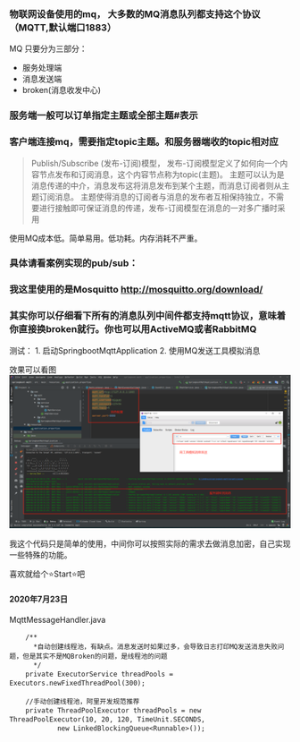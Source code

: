 ### 物联网设备使用的mq， 大多数的MQ消息队列都支持这个协议（MQTT,默认端口1883）
MQ 只要分为三部分：
- 服务处理端
- 消息发送端
- broken(消息收发中心)

### 服务端一般可以订单指定主题或全部主题#表示

### 客户端连接mq，需要指定topic主题。和服务器端收的topic相对应
>Publish/Subscribe (发布-订阅)模型，
>发布-订阅模型定义了如何向一个内容节点发布和订阅消息，这个内容节点称为topic(主题)。
>主题可以认为是消息传递的中介，消息发布这将消息发布到某个主题，而消息订阅者则从主题订阅消息。
>主题使得消息的订阅者与消息的发布者互相保持独立，不需要进行接触即可保证消息的传递，发布-订阅模型在消息的一对多广播时采用

使用MQ成本低。简单易用。低功耗。内存消耗不严重。

### 具体请看案例实现的pub/sub：
### 我这里使用的是Mosquitto http://mosquitto.org/download/ 
### 其实你可以仔细看下所有的消息队列中间件都支持mqtt协议，意味着你直接换broken就行。你也可以用ActiveMQ或者RabbitMQ

测试：
     1. 启动SpringbootMqttApplication
     2. 使用MQ发送工具模拟消息
     
效果可以看图 ![](发送消息模拟.png)
     
我这个代码只是简单的使用，中间你可以按照实际的需求去做消息加密，自己实现一些特殊的功能。

喜欢就给个⭐Start⭐吧


#### 2020年7月23日 
MqttMessageHandler.java 
```
    /**
      *自动创建线程池，有缺点。消息发送时如果过多，会导致日志打印MQ发送消息失败问题，但是其实不是MQBroken的问题，是线程池的问题
      */ 
    private ExecutorService threadPools = Executors.newFixedThreadPool(300);

    //手动创建线程池，阿里开发规范推荐
    private ThreadPoolExecutor threadPools = new ThreadPoolExecutor(10, 20, 120, TimeUnit.SECONDS,
            new LinkedBlockingQueue<Runnable>());
```
